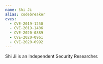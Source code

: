 ```yaml
---
name: Shi Ji
alias: codebreaker
cves:
  - CVE-2019-1250
  - CVE-2019-1406
  - CVE-2020-0889
  - CVE-2020-0961
  - CVE-2020-0992
---
```

Shi Ji is an Independent Security Researcher.